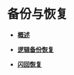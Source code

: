 # 备份与恢复<a name="ZH-CN_TOPIC_0289897015"></a>

-   **[概述](概述.md)**  

-   **[逻辑备份恢复](逻辑备份与恢复.md)**  

-   **[闪回恢复](闪回恢复.md)**  


